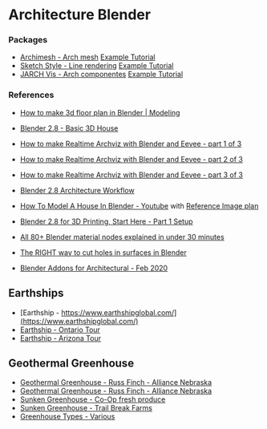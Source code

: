 # Architecture Blender


### Packages
- [Archimesh - Arch mesh]() [Example Tutorial](https://youtu.be/e1ewod-L3CY?t=349)
- [Sketch Style - Line rendering]()  [Example Tutorial](https://youtu.be/e1ewod-L3CY?t=141)
- [JARCH Vis - Arch componentes]()  [Example Tutorial](https://youtu.be/e1ewod-L3CY?t=264)

### References
- [How to make 3d floor plan in Blender | Modeling](https://www.youtube.com/watch?v=o0k9kZwUhpo)
- [Blender 2.8 - Basic 3D House](https://www.youtube.com/watch?v=CmBMcYVW9x8)
- [How to make Realtime Archviz with Blender and Eevee - part 1 of 3](https://www.youtube.com/watch?v=2VNztZdfGZY)
- [How to make Realtime Archviz with Blender and Eevee - part 2 of 3](https://www.youtube.com/watch?v=VB5kMlW2EBI)
- [How to make Realtime Archviz with Blender and Eevee - part 3 of 3](https://www.youtube.com/watch?v=GiQFa7XH6S8)
- [Blender 2.8 Architecture Workflow](https://www.youtube.com/watch?v=DwWgUK8yS8w)
- [How To Model A House In Blender - Youtube](https://www.youtube.com/watch?v=HWaSe0goih8) with [Reference Image plan](https://www.youtube.com/redirect?redir_token=QUFFLUhqa09MaWJENkllcGg5TWNEV2VGZHBaTVdQYUgxd3xBQ3Jtc0ttQ2k4Vklva1NiS2JqSUpyRWdjcC15U2NVU2NhYXJER2lxVGtERDlacnc4cDZnX094VnZyWDd0SnFkRmFESzExTzNhaVh6X0gxeEppakFSYmtua1d6eS1lVF9UOE5ZUGZZTlZDV3JSSGIwX1dBWmZqQQ%3D%3D&q=http%3A%2F%2Fwww.hausbaudirekt.de%2Fhaus%2Fconcept-m-155%2F&v=HWaSe0goih8&event=video_description)

- [Blender 2.8 for 3D Printing, Start Here - Part 1 Setup](https://www.youtube.com/watch?v=HqDnLg3o9WE)

- [All 80+ Blender material nodes explained in under 30 minutes](https://www.youtube.com/watch?v=cQ0qtcSymDI)
- [The RIGHT way to cut holes in surfaces in Blender](https://www.youtube.com/watch?v=Ci1jBOm_5NY)

- [Blender Addons for Architectural - Feb 2020](https://www.youtube.com/watch?v=e1ewod-L3CY)


## Earthships
- [Earthship - https://www.earthshipglobal.com/](https://www.earthshipglobal.com/)
- [Earthship - Ontario Tour](https://www.youtube.com/watch?v=j7SUjcwXY8w&vl=en)
- [Earthship - Arizona Tour](https://youtu.be/efI77fzBgvg?t=547)

## Geothermal Greenhouse
- [Geothermal Greenhouse - Russ Finch - Alliance Nebraska](https://www.youtube.com/watch?v=IZghkt5m1uY)
- [Geothermal Greenhouse - Russ Finch - Alliance Nebraska](https://youtu.be/ZD_3_gsgsnk)
- [Sunken Greenhouse - Co-Op fresh produce](https://www.youtube.com/watch?v=9jbLZxwWudk)
- [Sunken Greenhouse - Trail Break Farms](https://www.youtube.com/channel/UCLA6VAIG8HlswUpjgxNHaOg)
- [Greenhouse Types - Various](https://www.youtube.com/watch?v=FPjko9DDhcU)
